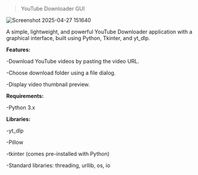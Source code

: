 > YouTube Downloader GUI

![Screenshot 2025-04-27 151640](https://github.com/user-attachments/assets/055365d0-29dd-4e42-8540-7dd8ad0b8d13)

A simple, lightweight, and powerful YouTube Downloader application with a graphical interface, built using Python, Tkinter, and yt_dlp.

**Features:**

-Download YouTube videos by pasting the video URL.

-Choose download folder using a file dialog.

-Display video thumbnail preview.

**Requirements:**

-Python 3.x

**Libraries:**

-yt_dlp

-Pillow

-tkinter (comes pre-installed with Python)

-Standard libraries: threading, urllib, os, io
